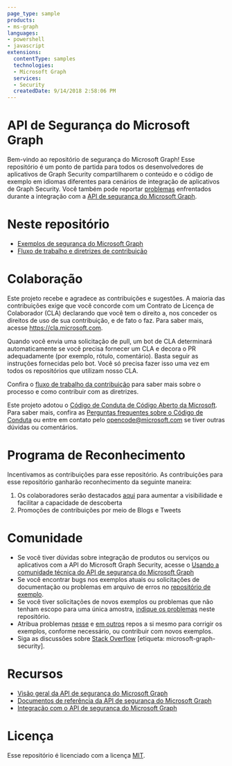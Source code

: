 ```yaml
---
page_type: sample
products:
- ms-graph
languages:
- powershell
- javascript
extensions:
  contentType: samples
  technologies:
  - Microsoft Graph 
  services:
  - Security
  createdDate: 9/14/2018 2:58:06 PM
---
```

# API de Segurança do Microsoft Graph 

Bem-vindo ao repositório de segurança do Microsoft Graph! Esse repositório é um ponto de partida para todos os desenvolvedores de aplicativos de Graph Security compartilharem o conteúdo e o código de exemplo em idiomas diferentes para cenários de integração de aplicativos de Graph Security. Você também pode reportar [problemas](https://github.com/microsoftgraph/security-api-solutions/issues) enfrentados durante a integração com a [API de segurança do Microsoft Graph](https://www.microsoft.com/en-us/security/intelligence-security-api). 

# Neste repositório
* [Exemplos de segurança do Microsoft Graph](https://github.com/microsoftgraph/security-api-solutions/blob/master/sample-repos.md)
* [Fluxo de trabalho e diretrizes de contribuição](https://github.com/microsoftgraph/security-api-solutions/blob/master/CONTRIBUTING.md)

# Colaboração

Este projeto recebe e agradece as contribuições e sugestões.
A maioria das contribuições exige que você concorde com um Contrato de Licença de Colaborador (CLA) declarando que você tem o direito a, nos conceder os direitos de uso de sua contribuição, e de fato o faz.
Para saber mais, acesse https://cla.microsoft.com.

Quando você envia uma solicitação de pull, um bot de CLA determinará automaticamente se você precisa fornecer um CLA e decora o PR adequadamente (por exemplo, rótulo, comentário).
Basta seguir as instruções fornecidas pelo bot.
Você só precisa fazer isso uma vez em todos os repositórios que utilizam nosso CLA.

Confira o [fluxo de trabalho da contribuição](CONTRIBUTING.md) para saber mais sobre o processo e como contribuir com as diretrizes.

Este projeto adotou o [Código de Conduta de Código Aberto da Microsoft](https://opensource.microsoft.com/codeofconduct/).
Para saber mais, confira as [Perguntas frequentes sobre o Código de Conduta](https://opensource.microsoft.com/codeofconduct/faq/)
ou entre em contato pelo [opencode@microsoft.com](mailto:opencode@microsoft.com) se tiver outras dúvidas ou comentários.

# Programa de Reconhecimento

Incentivamos as contribuições para esse repositório. As contribuições para esse repositório ganharão reconhecimento da seguinte maneira:
1. Os colaboradores serão destacados [aqui](https://github.com/microsoftgraph/security-api-solutions/blob/master/contributors.md) para aumentar a visibilidade e facilitar a capacidade de descoberta  
2. Promoções de contribuições por meio de Blogs e Tweets 


# Comunidade
* Se você tiver dúvidas sobre integração de produtos ou serviços ou aplicativos com a API do Microsoft Graph Security, acesse o [Usando a comunidade técnica do API de segurança do Microsoft Graph](https://techcommunity.microsoft.com/t5/Using-Microsoft-Graph-Security/bd-p/SecurityGraphAPI) 
* Se você encontrar bugs nos exemplos atuais ou solicitações de documentação ou problemas em arquivo de erros no [repositório de exemplo](sample-repos.md).
* Se você tiver solicitações de novos exemplos ou problemas que não tenham escopo para uma única amostra, [indique os problemas](https://github.com/microsoftgraph/security-api-solutions/issues/new) neste repositório.
* Atribua problemas [nesse](https://github.com/microsoftgraph/security-api-solutions/issues) e [em outros](sample-repos.md) repos a si mesmo para corrigir os exemplos, conforme necessário, ou contribuir com novos exemplos.
* Siga as discussões sobre [Stack Overflow](https://aka.ms/graphsecuritystackoverflow) [etiqueta: microsoft-graph-security].

# Recursos
* [Visão geral da API de segurança do Microsoft Graph](https://developer.microsoft.com/en-us/graph/docs/concepts/security-concept-overview)
* [Documentos de referência da API de segurança do Microsoft Graph](https://developer.microsoft.com/en-us/graph/docs/api-reference/v1.0/resources/security-api-overview)
* [Integração com o API de segurança do Microsoft Graph](https://developer.microsoft.com/en-us/graph/docs/concepts/security_siemintegration)


# Licença
Esse repositório é licenciado com a licença [MIT](https://github.com/microsoftgraph/security-api-solutions/blob/master/LICENSE). 
